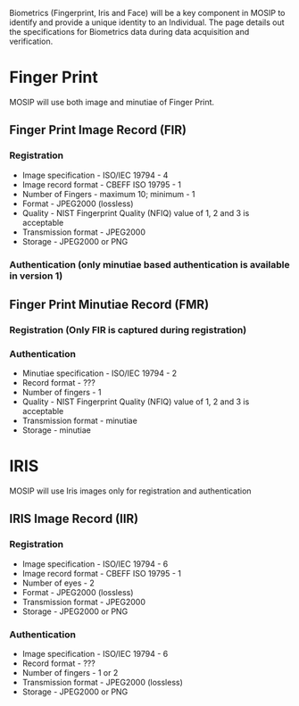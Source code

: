 Biometrics (Fingerprint, Iris and Face) will be a key component in MOSIP to identify and provide a unique identity to an Individual. The page details out the specifications for Biometrics data during data acquisition and verification.

# Finger Print
MOSIP will use both image and minutiae of Finger Print. 

## Finger Print Image Record (FIR)

### Registration
 * Image specification - ISO/IEC 19794 - 4
 * Image record format - CBEFF ISO 19795 - 1
 * Number of Fingers - maximum 10; minimum - 1
 * Format - JPEG2000 (lossless)
 * Quality - NIST Fingerprint Quality (NFIQ) value of 1, 2 and 3 is acceptable
 * Transmission format - JPEG2000
 * Storage - JPEG2000 or PNG

### Authentication (only minutiae based authentication is available in version 1)


## Finger Print Minutiae Record (FMR)

### Registration (Only FIR is captured during registration)

### Authentication 
 * Minutiae specification - ISO/IEC 19794 - 2
 * Record format - ???
 * Number of fingers - 1
 * Quality - NIST Fingerprint Quality (NFIQ) value of 1, 2 and 3 is acceptable
 * Transmission format - minutiae
 * Storage - minutiae

# IRIS
MOSIP will use Iris images only for registration and authentication

## IRIS Image Record (IIR)

### Registration
 * Image specification - ISO/IEC 19794 - 6
 * Image record format - CBEFF ISO 19795 - 1
 * Number of eyes - 2
 * Format - JPEG2000 (lossless) 
 * Transmission format - JPEG2000
 * Storage - JPEG2000 or PNG

### Authentication 
 * Image specification - ISO/IEC 19794 - 6
 * Record format - ???
 * Number of fingers - 1 or 2
 * Transmission format - JPEG2000 (lossless)
 * Storage - JPEG2000 or PNG